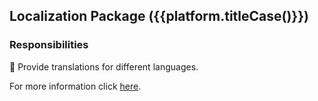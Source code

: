 ## Localization Package ({{platform.titleCase()}})

### Responsibilities

🎯 Provide translations for different languages.

For more information click [here][1].

[1]: https://docs.page/jtdLab/rapid/architecture/app-module#platform-localization-package

